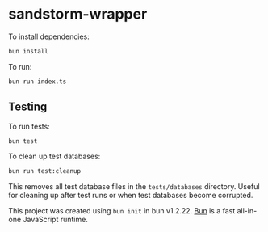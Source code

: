 # sandstorm-wrapper

To install dependencies:

```bash
bun install
```

To run:

```bash
bun run index.ts
```

## Testing

To run tests:

```bash
bun test
```

To clean up test databases:

```bash
bun run test:cleanup
```

This removes all test database files in the `tests/databases` directory. Useful for cleaning up after test runs or when test databases become corrupted.

This project was created using `bun init` in bun v1.2.22. [Bun](https://bun.com) is a fast all-in-one JavaScript runtime.
